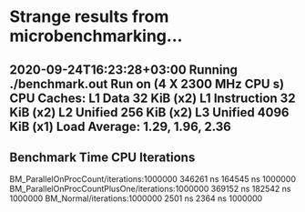# Strange results from microbenchmarking...

2020-09-24T16:23:28+03:00
Running ./benchmark.out
Run on (4 X 2300 MHz CPU s)
CPU Caches:
  L1 Data 32 KiB (x2)
  L1 Instruction 32 KiB (x2)
  L2 Unified 256 KiB (x2)
  L3 Unified 4096 KiB (x1)
Load Average: 1.29, 1.96, 2.36
-------------------------------------------------------------------------------------------
Benchmark                                                 Time             CPU   Iterations
-------------------------------------------------------------------------------------------
BM_ParallelOnProcCount/iterations:1000000            346261 ns       164545 ns      1000000
BM_ParallelOnProcCountPlusOne/iterations:1000000     369152 ns       182542 ns      1000000
BM_Normal/iterations:1000000                           2501 ns         2364 ns      1000000